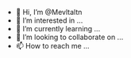 - 👋 Hi, I’m @Mevltaltn
- 👀 I’m interested in ...
- 🌱 I’m currently learning ...
- 💞️ I’m looking to collaborate on ...
- 📫 How to reach me ...

<!---
Mevltaltn/Mevltaltn is a ✨ special ✨ repository because its `README.md` (this file) appears on your GitHub profile.
You can click the Preview link to take a look at your changes.
--->
